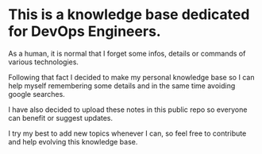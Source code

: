 # This is a knowledge base dedicated for DevOps Engineers.

As a human, it is normal that I forget some infos, details or commands of various technologies.

Following that fact I decided to make my personal knowledge base so I can help myself remembering some details and in the same time avoiding google searches.

I have also decided to upload these notes in this public repo so everyone can benefit or suggest updates.

I try my best to add new topics whenever I can, so feel free to contribute and help evolving this knowledge base.
